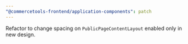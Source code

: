 ```yaml
---
"@commercetools-frontend/application-components": patch
---
```


Refactor to change spacing on `PublicPageContentLayout` enabled only in new design.
